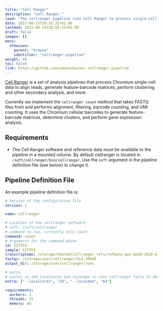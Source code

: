 ```yaml
---
title: "Cell Ranger"
description: "Cell Ranger."
lead: "The cellranger pipeline runs Cell Ranger to process single-cell data."
date: 2021-08-15T20:55:31+01:00
lastmod: 2021-08-15T20:55:31+01:00
draft: false
images: []
menu:
  showcase:
    parent: "browse"
    identifier: "cellranger-pipeline"
weight: 80
toc: false
link: https://github.com/eddienko/owl-cellranger-pipeline
---
```


[Cell Ranger](https://support.10xgenomics.com/single-cell-gene-expression/software/pipelines/latest/what-is-cell-ranger) 
is a set of analysis pipelines that process Chromium single-cell data to align reads, generate feature-barcode matrices, perform clustering and other secondary analysis, and more.

Currently we implement the `cellranger count` method that takes FASTQ files from and performs alignment, filtering, barcode counting, and UMI counting. It uses the Chromium cellular barcodes to generate feature-barcode matrices, determine clusters, and perform gene expression analysis.


## Requirements

* The Cell Ranger software and reference data must be available to the pipeline in a mounted volume. By default cellranger is located in `/soft/cellranger/bin/cellranger`. Use the `soft` argument in the pipeline definition file (see below) to change it.

## Pipeline Definition File

An example pipeline definition file is:

```yaml
# Version of the configuration file
version: 1

name: cellranger

# Location of the cellranger software
# soft: /soft/cellranger
# command to run, currently only count
command: count
# Arguments for the command above
id: SITTF9
sample: SITTF9
transcriptome: /storage/shared/cellranger_refs/refdata-gex-mm10-2020-A
fastqs: /storage/user/cellranger/SLX-20946
output_dir: /storage/user/cellranger/runs

# extra
# useful to add localcores and localmem in case cellranger fails to detect them
extra: ["--localcores", "20", "--localmem", "64"]

requirements:
  workers: 1
  threads: 25
  memory: 64
```